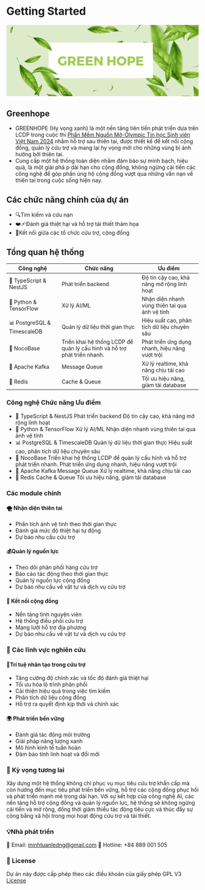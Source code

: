 # Getting Started
![s](../resources/greenhope.jpg)

## Greenhope
- GREENHOPE (Hy vọng xanh) là một nền tảng tiên tiến phát triển dựa trên LCDP trong cuộc thi [Phần Mềm Nguồn Mở-Olympic Tin học Sinh viên Việt Nam 2024](https://www.olp.vn/procon-pmmn/ph%E1%BA%A7n-m%E1%BB%81m-ngu%E1%BB%93n-m%E1%BB%9F)
 nhằm hỗ trợ sau thiên tai, được thiết kế để kết nối cộng đồng, quản lý cứu trợ và mang lại hy vọng mới cho những vùng bị ảnh hưởng bởi thiên tai.
- Cung cấp một hệ thống toàn diện nhằm đảm bảo sự minh bạch, hiệu quả, là một giải phá p dài hạn cho cộng đồng, không ngừng cải tiến các công nghệ để góp phần ủng hộ cộng đồng vượt qua những vấn nạn về thiên tai trong cuộc sống hiện nay.
## Các chức năng chính của dự án
- 🔍Tìm kiếm và cứu nạn
- ❤️‍🩹Đánh giá thiệt hại và hỗ trợ tái thiết thảm họa
- 🫶Kết nối giữa các tổ chức cứu trợ, cộng đồng
## Tổng quan hệ thống
| Công nghệ | Chức năng | Ưu điểm |
|-----------|-----------|----------|
| 📱 TypeScript & NestJS | Phát triển backend | Độ tin cậy cao, khả năng mở rộng linh hoạt |
| 🤖 Python & TensorFlow | Xử lý AI/ML | Nhận diện nhanh vùng thiên tai qua ảnh vệ tinh |
| 📊 PostgreSQL & TimescaleDB | Quản lý dữ liệu thời gian thực | Hiệu suất cao, phân tích dữ liệu chuyên sâu |
| 🔗 NocoBase |	Triển khai hệ thống LCDP để quản lý cấu hình và hỗ trợ phát triển nhanh. | Phát triển ứng dụng nhanh, hiệu năng vượt trội
| 📡 Apache Kafka | Message Queue | Xử lý realtime, khả năng chịu tải cao |
| 🔄 Redis | Cache & Queue | Tối ưu hiệu năng, giảm tải database |

### Công nghệ	Chức năng	Ưu điểm
- 📱 TypeScript & NestJS	Phát triển backend	Độ tin cậy cao, khả năng mở rộng linh hoạt
- 🤖 Python & TensorFlow	Xử lý AI/ML	Nhận diện nhanh vùng thiên tai qua ảnh vệ tinh
- 📊 PostgreSQL & TimescaleDB	Quản lý dữ liệu thời gian thực	Hiệu suất cao, phân tích dữ liệu chuyên sâu
- 🔗 NocoBase	Triển khai hệ thống LCDP để quản lý cấu hình và hỗ trợ phát triển nhanh.	Phát triển ứng dụng nhanh, hiệu năng vượt trội
- 📡 Apache Kafka	Message Queue	Xử lý realtime, khả năng chịu tải cao
- 🔄 Redis	Cache & Queue	Tối ưu hiệu năng, giảm tải database
### Các module chính
#### 🌪️ Nhận diện thiên tai
- Phân tích ảnh vệ tinh theo thời gian thực
- Đánh giá mức độ thiệt hại tự động
- Dự báo nhu cầu cứu trợ
#### 💰Quản lý nguồn lực
- Theo dõi phân phối hàng cứu trợ
- Báo cáo tác động theo thời gian thực
- Quản lý nguồn lực cộng đồng
- Dự báo nhu cầu về vật tư và dịch vụ cứu trợ
#### 🤝 Kết nối cộng đồng
- Nền tảng tình nguyện viên
- Hệ thống điều phối cứu trợ
- Mạng lưới hỗ trợ địa phương
- Dự báo nhu cầu về vật tư và dịch vụ cứu trợ
### 🔬 Các lĩnh vực nghiên cứu
#### 🧠Trí tuệ nhân tạo trong cứu trợ
- Tăng cường độ chính xác và tốc độ đánh giá thiệt hại
- Tối ưu hóa lộ trình phân phối
- Cải thiện hiệu quả trong việc tìm kiếm
- Phân tích dữ liệu cộng đồng
- Hỗ trợ ra quyết định kịp thời và chính xác
#### 🌍 Phát triển bền vững
- Đánh giá tác động môi trường
- Giải pháp năng lượng xanh
- Mô hình kinh tế tuần hoàn
- Đảm bảo tính linh hoạt và đổi mới 
### 🌿 Kỳ vọng tương lai
Xây dựng một hệ thống không chỉ phục vụ mục tiêu cứu trợ khẩn cấp mà còn hướng đến mục tiêu phát triển bền vững, hỗ trợ các cộng đồng phục hồi và phát triển mạnh mẽ trong dài hạn. Với sự kết hợp của công nghệ AI, các nền tảng hỗ trợ cộng đồng và quản lý nguồn lực, hệ thống sẽ không ngừng cải tiến và mở rộng, đồng thời giảm thiểu tác động tiêu cực và thúc đẩy sự công bằng xã hội trong mọi hoạt động cứu trợ và tái thiết.
### 💡Nhà phát triển
📧 Email: minhtuanledng@gmail.com
📱 Hotline: +84 889 001 505
### 📝 License
Dự án này được cấp phép theo các điều khoản của giấy phép GPL V3 [License](https://github.com/olp-dtu-2024/DTU-GreenHope/blob/main/LICENCE)

